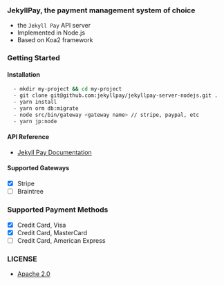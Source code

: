 ### JekyllPay, the payment management system of choice
 - the `Jekyll Pay` API server
 - Implemented in Node.js
 - Based on Koa2 framework

### Getting Started

#### Installation

```bash
  - mkdir my-project && cd my-project
  - git clone git@github.com:jekyllpay/jekyllpay-server-nodejs.git .
  - yarn install
  - yarn orm db:migrate
  - node src/bin/gateway <gateway name> // stripe, paypal, etc
  - yarn jp:node
```

#### API Reference
 - [Jekyll Pay Documentation](https://docs.jekyllpay.com)

#### Supported Gateways
 - [x] Stripe
 - [ ] Braintree

### Supported Payment Methods
 - [x] Credit Card, Visa
 - [x] Credit Card, MasterCard
 - [ ] Credit Card, American Express

### LICENSE
 - [Apache 2.0](LICENSE)